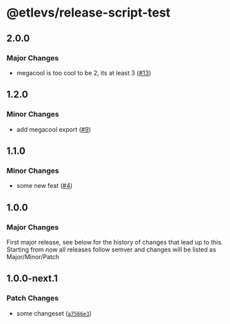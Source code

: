 # @etlevs/release-script-test

## 2.0.0

### Major Changes

- megacool is too cool to be 2, its at least 3 ([#13](https://github.com/etlevs/release-script-test/pull/13))

## 1.2.0

### Minor Changes

- add megacool export ([#9](https://github.com/etlevs/release-script-test/pull/9))

## 1.1.0

### Minor Changes

- some new feat ([#4](https://github.com/etlevs/release-script-test/pull/4))

## 1.0.0

### Major Changes

First major release, see below for the history of changes that lead up to this.
Starting from now all releases follow semver and changes will be listed as Major/Minor/Patch

## 1.0.0-next.1

### Patch Changes

- some changeset ([`a7566e3`](https://github.com/etlevs/release-script-test/commit/a7566e3ffca409a4d7b1dada39caf52b5557302d))
